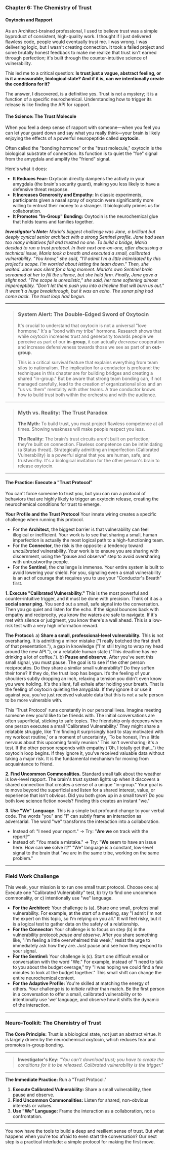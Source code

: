 ### **Chapter 6: The Chemistry of Trust**
#### Oxytocin and Rapport

As an Architect-brained professional, I used to believe trust was a simple byproduct of consistent, high-quality work. I thought if I just delivered flawless code, people would eventually trust me. I was wrong. I was delivering logic, but I wasn't creating connection. It took a failed project and some brutally honest feedback to make me realize that trust isn't earned through perfection; it's built through the counter-intuitive science of vulnerability.

This led me to a critical question: **Is trust just a vague, abstract feeling, or is it a measurable, biological state? And if it is, can we intentionally create the conditions for it?**

The answer, I discovered, is a definitive yes. Trust is not a mystery; it is a function of a specific neurochemical. Understanding how to trigger its release is like finding the API for rapport.

#### **The Science: The Trust Molecule**

When you feel a deep sense of rapport with someone—when you feel you can let your guard down and say what you really think—your brain is likely enjoying the effects of a powerful neuropeptide called **oxytocin**.

Often called the "bonding hormone" or the "trust molecule," oxytocin is the biological substrate of connection. Its function is to quiet the "foe" signal from the amygdala and amplify the "friend" signal.

Here's what it does:
*   **It Reduces Fear:** Oxytocin directly dampens the activity in your amygdala (the brain's security guard), making you less likely to have a defensive threat response.
*   **It Increases Generosity and Empathy:** In classic experiments, participants given a nasal spray of oxytocin were significantly more willing to entrust their money to a stranger. It biologically primes us for collaboration.
*   **It Promotes "In-Group" Bonding:** Oxytocin is the neurochemical glue that holds teams and families together.

***Investigator's Note:*** *Maria's biggest challenge was Jane, a brilliant but deeply cynical senior architect with a strong Sentinel profile. Jane had seen too many initiatives fail and trusted no one. To build a bridge, Maria decided to run a trust protocol. In their next one-on-one, after discussing a technical issue, Maria took a breath and executed a small, calibrated vulnerability. "You know," she said, "I'll admit I'm a little intimidated by this project's scope. I'm worried about letting the team down." Then, she waited. Jane was silent for a long moment. Maria's own Sentinel brain screamed at her to fill the silence, but she held firm. Finally, Jane gave a slight nod. "The scope is unrealistic," she said, her tone softening almost imperceptibly. "Don't let them push you into a timeline that will burn us out." It wasn't a huge breakthrough, but it was an echo. The sonar ping had come back. The trust loop had begun.*

---
> ### **System Alert: The Double-Edged Sword of Oxytocin**
>
> It's crucial to understand that oxytocin is not a universal "love hormone." It's a "bond with my tribe" hormone. Research shows that while oxytocin increases trust and generosity towards people we perceive as part of our **in-group**, it can actually *decrease* cooperation and increase defensiveness towards those we see as part of an **out-group**.
>
> This is a critical survival feature that explains everything from team silos to nationalism. The implication for a conductor is profound: the techniques in this chapter are for building bridges and creating a shared "in-group." But be aware that strong team bonding can, if not managed carefully, lead to the creation of organizational silos and an "us vs. them" mentality with other teams. A true conductor knows how to build trust both within the orchestra and with the audience.
---
> ### **Myth vs. Reality: The Trust Paradox**
>
> **The Myth:** To build trust, you must project flawless competence at all times. Showing weakness will make people respect you less.
>
> **The Reality:** The brain's trust circuits aren't built on perfection; they're built on connection. Flawless competence can be intimidating (a Status threat). Strategically admitting an imperfection (Calibrated Vulnerability) is a powerful signal that you are human, safe, and trustworthy. It's a biological invitation for the other person's brain to release oxytocin.
---

#### **The Practice: Execute a "Trust Protocol"**

You can't force someone to trust you, but you can run a protocol of behaviors that are highly likely to trigger an oxytocin release, creating the neurochemical conditions for trust to emerge.

**Your Profile and the Trust Protocol**
Your innate wiring creates a specific challenge when running this protocol.
*   For the **Architect**, the biggest barrier is that vulnerability can feel illogical or inefficient. Your work is to see that sharing a small, human imperfection is actually the most logical path to a high-functioning team.
*   For the **Connector**, the risk is the opposite: a tendency toward *uncalibrated* vulnerability. Your work is to ensure you are sharing with discernment, using the "pause and observe" step to avoid oversharing with untrustworthy people.
*   For the **Sentinel**, the challenge is immense. Your entire system is built to avoid lowering your shield. For you, signaling even a small vulnerability is an act of courage that requires you to use your "Conductor's Breath" first.

**1. Execute "Calibrated Vulnerability."**
This is the most powerful and counter-intuitive trigger, and it must be done with precision. Think of it as a **social sonar ping.** You send out a small, safe signal into the conversation. Then you go quiet and listen for the echo. If the signal bounces back with empathy and reciprocity, you know the waters are safe to navigate. If it's met with silence or judgment, you know there's a wall ahead. This is a low-risk test with a very high information reward.

**The Protocol:**
a) **Share a small, professional-level vulnerability.** This is not oversharing. It is admitting a minor mistake ("I really botched the first draft of that presentation."), a gap in knowledge ("I'm still trying to wrap my head around the new API."), or a relatable human state ("This deadline has me drinking a lot of coffee.").
b) **Pause and observe.** After you've sent this small signal, you must pause. The goal is to see if the other person reciprocates. Do they share a similar small vulnerability? Do they soften their tone? If they do, the trust loop has begun. It’s the feeling of your shoulders subtly dropping an inch, relaxing a tension you didn't even know you were holding. It's the silent, full exhale after holding your breath. That is the feeling of oxytocin quieting the amygdala. If they ignore it or use it against you, you've just received valuable data that this is not a safe person to be more vulnerable with.

This 'Trust Protocol' runs constantly in our personal lives. Imagine meeting someone new you'd like to be friends with. The initial conversations are often superficial, sticking to safe topics. The friendship only deepens when one person executes a small 'Calibrated Vulnerability.' They might share a relatable struggle, like 'I'm finding it surprisingly hard to stay motivated with my workout routine,' or a moment of uncertainty, 'To be honest, I'm a little nervous about this upcoming family reunion.' This isn't oversharing; it's a test. If the other person responds with empathy ('Oh, I totally get that...') the oxytocin loop begins. If they ignore it, you've received valuable data without taking a major risk. It is the fundamental mechanism for moving from acquaintance to friend.

**2. Find Uncommon Commonalities.**
Standard small talk about the weather is low-level rapport. The brain's trust system lights up when it discovers a shared connection that creates a sense of a unique "in-group." Your goal is to move beyond the superficial and listen for a shared interest, value, or experience that isn't obvious. Did you both grow up in a small town? Do you both love science fiction novels? Finding this creates an instant "we."

**3. Use "We" Language.**
This is a simple but profound change to your verbal code. The words "you" and "I" can subtly frame an interaction as adversarial. The word "we" transforms the interaction into a collaboration.
*   Instead of: "I need your report." -> Try: "**Are we** on track with the report?"
*   Instead of: "You made a mistake." -> Try: "**We** seem to have an issue here. How can **we** solve it?"
"We" language is a constant, low-level signal to the brain that "we are in the same tribe, working on the same problem."

---
### **Field Work Challenge**

This week, your mission is to run one small trust protocol. Choose one: a) Execute one "Calibrated Vulnerability" test, b) try to find one uncommon commonality, or c) intentionally use "we" language.

*   **For the Architect:** Your challenge is (a). Share one small, professional vulnerability. For example, at the start of a meeting, say "I admit I'm not the expert on this topic, so I'm relying on you all." It will feel risky, but it is a logical test to gather data on the safety of a relationship.
*   **For the Connector:** Your challenge is to focus on step (b) in the vulnerability protocol: *pause and observe*. After you share something like, "I'm feeling a little overwhelmed this week," resist the urge to immediately ask how they are. Just pause and see how they respond to your signal.
*   **For the Sentinel:** Your challenge is (c). Start one difficult email or conversation with the word "We." For example, instead of "I need to talk to you about the budget overage," try "I was hoping we could find a few minutes to look at the budget together." This small shift can change the entire neurochemical context.
*   **For the Adaptive Profile:** You're skilled at matching the energy of others. Your challenge is to *initiate* rather than match. Be the first person in a conversation to offer a small, calibrated vulnerability or to intentionally use 'we' language, and observe how it shifts the dynamic of the interaction.

---
### **Neuro-Toolkit: The Chemistry of Trust**

**The Core Principle:**
Trust is a biological state, not just an abstract virtue. It is largely driven by the neurochemical oxytocin, which reduces fear and promotes in-group bonding.

---

> **Investigator's Key:**
> *"You can't download trust; you have to create the conditions for it to be released. Calibrated vulnerability is the trigger."*

---

**The Immediate Practice:**
Run a "Trust Protocol."
1.  **Execute Calibrated Vulnerability:** Share a small vulnerability, then pause and observe.
2.  **Find Uncommon Commonalities:** Listen for shared, non-obvious interests or values.
3.  **Use "We" Language:** Frame the interaction as a collaboration, not a confrontation.

---

You now have the tools to build a deep and resilient sense of trust. But what happens when you're too afraid to even start the conversation? Our next step is a practical interlude: a simple protocol for making the first move.
